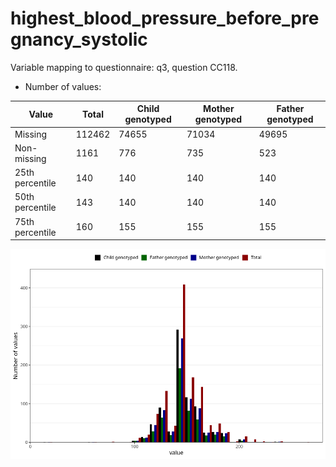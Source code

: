 # highest_blood_pressure_before_pregnancy_systolic
Variable mapping to questionnaire: q3, question CC118.
- Number of values:

| Value | Total | Child genotyped | Mother genotyped | Father genotyped |
| ----- | ----- | --------------- | ---------------- | ---------------- |
| Missing | 112462 | 74655 | 71034 | 49695 |
| Non-missing | 1161 | 776 | 735 | 523 |
| 25th percentile | 140 | 140 | 140 | 140 |
| 50th percentile | 143 | 140 | 140 | 140 |
| 75th percentile | 160 | 155 | 155 | 155 |



![](highest_blood_pressure_before_pregnancy_systolic_n.png)



